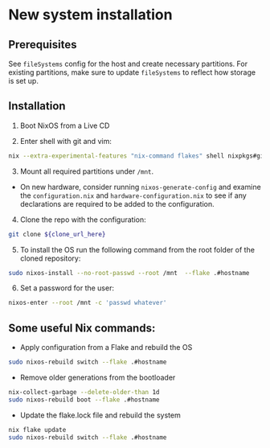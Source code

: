 # New system installation

## Prerequisites

See `fileSystems` config for the host and create necessary partitions. For existing partitions, make sure to update `fileSystems` to reflect how storage is set up.


## Installation

1. Boot NixOS from a Live CD

2. Enter shell with git and vim:

```bash
nix --extra-experimental-features "nix-command flakes" shell nixpkgs#git nixpkgs#vim
```
3. Mount all required partitions under `/mnt`.

- On new hardware, consider  running `nixos-generate-config` and examine the `configuration.nix` and `hardware-configuration.nix` to see if any declarations are required to be added to the configuration.

4. Clone the repo with the configuration:

```bash
git clone ${clone_url_here}
```

5. To install the OS run the following command from the root folder of the cloned repository:

```bash
sudo nixos-install --no-root-passwd --root /mnt  --flake .#hostname
```

6. Set a password for the user:

```bash
nixos-enter --root /mnt -c 'passwd whatever'
```

## Some useful Nix commands:

- Apply configuration from a Flake and rebuild the OS
```bash
sudo nixos-rebuild switch --flake .#hostname
```


- Remove older generations from the bootloader
```bash
nix-collect-garbage --delete-older-than 1d
sudo nixos-rebuild boot --flake .#hostname
```


- Update the flake.lock file and rebuild the system
```bash
nix flake update
sudo nixos-rebuild switch --flake .#hostname
```
